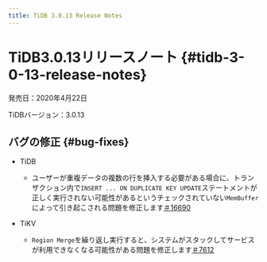 ```yaml
---
title: TiDB 3.0.13 Release Notes
---
```


# TiDB3.0.13リリースノート {#tidb-3-0-13-release-notes}

発売日：2020年4月22日

TiDBバージョン：3.0.13

## バグの修正 {#bug-fixes}

-   TiDB

    -   ユーザーが重複データの複数の行を挿入する必要がある場合に、トランザクション内で`INSERT ... ON DUPLICATE KEY UPDATE`ステートメントが正しく実行されない可能性があるというチェックされていない`MemBuffer`によって引き起こされる問題を修正します[＃16690](https://github.com/pingcap/tidb/pull/16690)

-   TiKV

    -   `Region Merge`を繰り返し実行すると、システムがスタックしてサービスが利用できなくなる可能性がある問題を修正します[＃7612](https://github.com/tikv/tikv/pull/7612)
